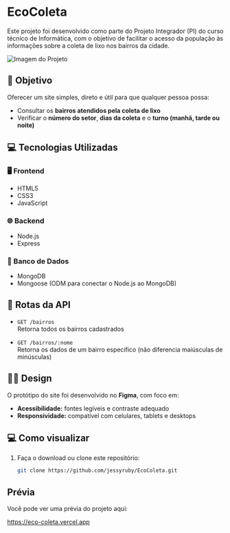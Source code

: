 # EcoColeta

Este projeto foi desenvolvido como parte do Projeto Integrador (PI) do curso técnico de Informática, com o objetivo de facilitar o acesso da população às informações sobre a coleta de lixo nos bairros da cidade.

![Imagem do Projeto](https://i.imgur.com/fYdcuOx.png)


## 🧠 Objetivo

Oferecer um site simples, direto e útil para que qualquer pessoa possa:
- Consultar os **bairros atendidos pela coleta de lixo**
- Verificar o **número do setor**, **dias da coleta** e o **turno (manhã, tarde ou noite)**

## 💻 Tecnologias Utilizadas

### 🖥️ Frontend
- HTML5
- CSS3
- JavaScript

### 🌐 Backend
- Node.js
- Express

### 💾 Banco de Dados
- MongoDB
- Mongoose (ODM para conectar o Node.js ao MongoDB)

## 📄 Rotas da API

- `GET /bairros`  
  Retorna todos os bairros cadastrados

- `GET /bairros/:nome`  
  Retorna os dados de um bairro específico (não diferencia maiúsculas de minúsculas)

## 🧑‍🎨 Design

O protótipo do site foi desenvolvido no **Figma**, com foco em:
- **Acessibilidade:** fontes legíveis e contraste adequado
- **Responsividade:** compatível com celulares, tablets e desktops

## 💻 Como visualizar

1. Faça o download ou clone este repositório:
   ```bash
   git clone https://github.com/jessyruby/EcoColeta.git


## Prévia
Você pode ver uma prévia do projeto aqui:

https://eco-coleta.vercel.app
